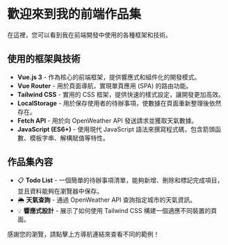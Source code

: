 # 歡迎來到我的前端作品集

在這裡，您可以看到我在前端開發中使用的各種框架和技術。

## 使用的框架與技術

- **Vue.js 3** - 作為核心的前端框架，提供響應式和組件化的開發模式。
- **Vue Router** - 用於頁面導航，實現單頁應用 (SPA) 的路由功能。
- **Tailwind CSS** - 實用的 CSS 框架，提供快速的樣式設定，讓開發更加高效。
- **LocalStorage** - 用於保存使用者的待辦事項，使數據在頁面重新整理後依然存在。
- **Fetch API** - 用於向 OpenWeather API 發送請求並獲取天氣數據。
- **JavaScript (ES6+)** - 使用現代 JavaScript 語法來撰寫程式碼，包含箭頭函數、模板字串、解構賦值等特性。

## 作品集內容

- 📋 **Todo List** - 一個簡單的待辦事項清單，能夠新增、刪除和標記完成項目，並且資料能夠在瀏覽器中保存。
- 🌦 **天氣查詢** - 通過 OpenWeather API 查詢指定城市的天氣資訊。
- 💡 **響應式設計** - 展示了如何使用 Tailwind CSS 構建一個適應不同裝置的頁面。

感謝您的瀏覽，請點擊上方導航連結來查看不同的範例！
